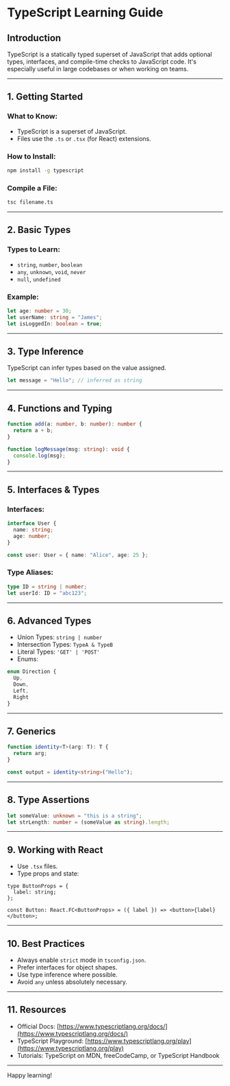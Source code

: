 # TypeScript Learning Guide

## Introduction

TypeScript is a statically typed superset of JavaScript that adds optional types, interfaces, and compile-time checks to JavaScript code. It's especially useful in large codebases or when working on teams.

---

## 1. **Getting Started**

### What to Know:

- TypeScript is a superset of JavaScript.
- Files use the `.ts` or `.tsx` (for React) extensions.

### How to Install:

```bash
npm install -g typescript
```

### Compile a File:

```bash
tsc filename.ts
```

---

## 2. **Basic Types**

### Types to Learn:

- `string`, `number`, `boolean`
- `any`, `unknown`, `void`, `never`
- `null`, `undefined`

### Example:

```ts
let age: number = 30;
let userName: string = "James";
let isLoggedIn: boolean = true;
```

---

## 3. **Type Inference**

TypeScript can infer types based on the value assigned.

```ts
let message = "Hello"; // inferred as string
```

---

## 4. **Functions and Typing**

```ts
function add(a: number, b: number): number {
  return a + b;
}

function logMessage(msg: string): void {
  console.log(msg);
}
```

---

## 5. **Interfaces & Types**

### Interfaces:

```ts
interface User {
  name: string;
  age: number;
}

const user: User = { name: "Alice", age: 25 };
```

### Type Aliases:

```ts
type ID = string | number;
let userId: ID = "abc123";
```

---

## 6. **Advanced Types**

- Union Types: `string | number`
- Intersection Types: `TypeA & TypeB`
- Literal Types: `'GET' | 'POST'`
- Enums:

```ts
enum Direction {
  Up,
  Down,
  Left,
  Right
}
```

---

## 7. **Generics**

```ts
function identity<T>(arg: T): T {
  return arg;
}

const output = identity<string>("Hello");
```

---

## 8. **Type Assertions**

```ts
let someValue: unknown = "this is a string";
let strLength: number = (someValue as string).length;
```

---

## 9. **Working with React**

- Use `.tsx` files.
- Type props and state:

```tsx
type ButtonProps = {
  label: string;
};

const Button: React.FC<ButtonProps> = ({ label }) => <button>{label}</button>;
```

---

## 10. **Best Practices**

- Always enable `strict` mode in `tsconfig.json`.
- Prefer interfaces for object shapes.
- Use type inference where possible.
- Avoid `any` unless absolutely necessary.

---

## 11. **Resources**

- Official Docs: [https://www.typescriptlang.org/docs/](https://www.typescriptlang.org/docs/)
- TypeScript Playground: [https://www.typescriptlang.org/play](https://www.typescriptlang.org/play)
- Tutorials: TypeScript on MDN, freeCodeCamp, or TypeScript Handbook

---

Happy learning!

